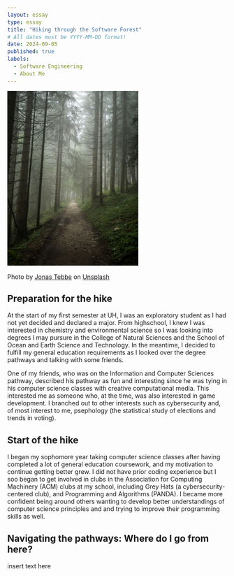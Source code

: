 ```yaml
---
layout: essay
type: essay
title: "Hiking through the Software Forest"
# All dates must be YYYY-MM-DD format!
date: 2024-09-05
published: true
labels:
  - Software Engineering
  - About Me
---
```


<img width="300px" class="rounded float-start pe-4" src="../img/software-forest/forest.jpg">

Photo by <a href="https://unsplash.com/@jonastebbe?utm_content=creditCopyText&utm_medium=referral&utm_source=unsplash">Jonas Tebbe</a> on <a href="https://unsplash.com/photos/pathway-along-forest-during-foggy-day-oFxxpPKwd84?utm_content=creditCopyText&utm_medium=referral&utm_source=unsplash">Unsplash</a>
  
  

## Preparation for the hike

At the start of my first semester at UH, I was an exploratory student as I had not yet decided and declared a major. From highschool, I knew I was interested in chemistry and environmental science so I was looking into degrees I may pursure in the College of Natural Sciences and the School of Ocean and Earth Science and Technology. In the meantime, I decided to fulfill my general education requirements as I looked over the degree pathways and talking with some friends.

One of my friends, who was on the Information and Computer Sciences pathway, described his pathway as fun and interesting since he was tying in his computer science classes with creative computational media. This interested me as someone who, at the time, was also interested in game development. I branched out to other interests such as cybersecurity and, of most interest to me, psephology (the statistical study of elections and trends in voting).

## Start of the hike

I began my sophomore year taking computer science classes after having completed a lot of general education coursework, and my motivation to continue getting better grew. I did not have prior coding experience but I soo began to get involved in clubs in the Association for Computing Machinery (ACM) clubs at my school, including Grey Hats (a cybersecurity-centered club), and Programming and Algorithms (PANDA). I became more confident being around others wanting to develop better understandings of computer science principles and and trying to improve their programming skills as well.

## Navigating the pathways: Where do I go from here?

insert text here
